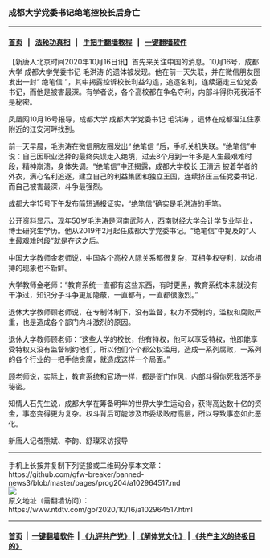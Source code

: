 ### 成都大学党委书记绝笔控校长后身亡
------------------------

#### [首页](https://github.com/gfw-breaker/banned-news3/blob/master/README.md) &nbsp;&nbsp;|&nbsp;&nbsp; [法轮功真相](https://github.com/begood0513/basic/blob/master/README.md)  &nbsp;&nbsp;|&nbsp;&nbsp; [手把手翻墙教程](https://github.com/gfw-breaker/guides/wiki)  &nbsp;&nbsp;|&nbsp;&nbsp; [一键翻墙软件](https://github.com/gfw-breaker/nogfw/blob/master/README.md)  



<div><div class="post_content" itemprop="articleBody">
 <p>
  【新唐人北京时间2020年10月16日讯】首先来关注中国的消息。10月16号，成都大学
  <ok href="https://www.ntdtv.com/gb/成都大学党委书记.htm">
   成都大学党委书记
  </ok>
  <ok href="https://www.ntdtv.com/gb/毛洪涛.htm">
   毛洪涛
  </ok>
  的遗体被发现。他在前一天失联，并在微信朋友圈发出一封“
  <ok href="https://www.ntdtv.com/gb/绝笔信.htm">
   绝笔信
  </ok>
  ”，其中揭露控诉校长利益勾连，追逐名利，连续逼走三位党委书记，而他是被害最深。有学者说，各个高校都在争名夺利，内部斗得你死我活不是秘密。
 </p>
 <p>
  凤凰网10月16号报导，成都大学
  <ok href="https://www.ntdtv.com/gb/成都大学党委书记.htm">
   成都大学党委书记
  </ok>
  <ok href="https://www.ntdtv.com/gb/毛洪涛.htm">
   毛洪涛
  </ok>
  ，遗体在成都温江住家附近的江安河畔找到。
 </p>
 <p>
  前一天早晨，毛洪涛在微信朋友圈发出“
  <ok href="https://www.ntdtv.com/gb/绝笔信.htm">
   绝笔信
  </ok>
  ”后，手机关机失联。“绝笔信”中说：自己因职业选择的最终失误走入绝境，过去8个月到一年多是人生最艰难时段，精神崩溃，身体失调。“绝笔信”中还揭露，成都大学校长
  <ok href="https://www.ntdtv.com/gb/王清远.htm">
   王清远
  </ok>
  披着学者的外衣，满心名利追逐，建立自己的利益集团和独立王国，连续挤压三任党委书记，而自己被害最深，斗争最强烈。
 </p>
 <p>
  成都大学15号下午发布简短通报证实，“绝笔信”确实是毛洪涛的手笔。
 </p>
 <p>
  公开资料显示，现年50岁毛洪涛是河南武陟人，西南财经大学会计学专业毕业，博士研究生学历。他从2019年2月起任成都大学党委书记。“绝笔信”中提及的“人生最艰难时段”就是在这之后。
 </p>
 <p>
  中国大学教师金老师说，中国各个高校人际关系都很复杂，互相争权夺利，以命相搏的现象也不新鲜。
 </p>
 <p>
  大学教师金老师：“教育系统一直都有这些东西，有时更黑，教育系统本来就没有干净过，知识分子斗争更加隐蔽，一直都有，一直都很激烈。”
 </p>
 <p>
  退休大学教师顾老师说，在专制体制下，没有监督，权力不受制约，滥权和腐败严重，也是造成各个部门内斗激烈的原因。
 </p>
 <p>
  退休大学教师顾老师：“这些大学的校长，他有特权，他可以享受特权，他即能享受特权又没有监督制约他们，所以他们个个都公权滥用，造成一系列腐败，一系列的各个行业的一把手他贪腐，就造成这样一个局面。”
 </p>
 <p>
  顾老师说，实际上，教育系统和官场一样，都是衙门作风，内部斗得你死我活不是秘密。
 </p>
 <p>
  知情人石先生说，成都大学在筹备明年的世界大学生运动会，获得高达数十亿的资金，事态变得更为复杂。权斗背后可能涉及市委级政府高层，所以导致事态如此恶化。
 </p>
 <p>
  新唐人记者熊斌、李韵、舒璨采访报导
 </p>
 <div class="single_ad">
 </div>
</div>
</div>
<hr/>
手机上长按并复制下列链接或二维码分享本文章：<br/>
https://github.com/gfw-breaker/banned-news3/blob/master/pages/prog204/a102964517.md <br/>
<a href='https://github.com/gfw-breaker/banned-news3/blob/master/pages/prog204/a102964517.md'><img src='https://github.com/gfw-breaker/banned-news3/blob/master/pages/prog204/a102964517.md.png'/></a> <br/>
原文地址（需翻墙访问）：https://www.ntdtv.com/gb/2020/10/16/a102964517.html


------------------------
#### [首页](https://github.com/gfw-breaker/banned-news3/blob/master/README.md) &nbsp;|&nbsp; [一键翻墙软件](https://github.com/gfw-breaker/nogfw/blob/master/README.md) &nbsp;| [《九评共产党》](https://github.com/gfw-breaker/9ping.md/blob/master/README.md#九评之一评共产党是什么) | [《解体党文化》](https://github.com/gfw-breaker/jtdwh.md/blob/master/README.md) | [《共产主义的终极目的》](https://github.com/gfw-breaker/gczydzjmd.md/blob/master/README.md)


<img src='http://gfw-breaker.win/banned-news3/pages/prog204/a102964517.md' width='0px' height='0px'/>